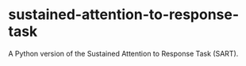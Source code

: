 sustained-attention-to-response-task
=============

A Python version of the Sustained Attention to Response Task (SART).

